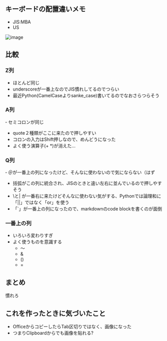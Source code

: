 ## キーボードの配置違いメモ
- JIS:MBA
- US

![image](https://qiita-image-store.s3.amazonaws.com/0/6982/0165b2d1-cfab-c3e6-aa4b-d24dc7e81267.png)

## 比較
### Z列
- ほとんど同じ
- underscoreが一番上なのでJIS慣れしてるのでつらい
- 最近Python(CamelCaseよりsanke_case)書いてるのでなおさらつらそう

### A列
‐ セミコロンが同じ
- quote２種類がここに来たので押しやすい
- コロンの入力はShift押しなので、めんどうになった
- よく使う演算子(+ *)が消えた…

### Q列
‐ ＠が一番上の列になったけど、そんなに使わないので気にならない（はず
- 括弧がこの列に統合され、JISのときと違い左右に並んでいるので押しやすそう
- \と| が一番右に来たけどそんなに使わない気がする、Pythonでは論理和に「||」ではなく「or」を使う
- 「`」が一番上の列になったので、markdownのcode blockを書くのが面倒

### 一番上の列
- いろいろ変わりすぎ
- よく使うものを意識する
    - 〜
    - &
    - ()
    - =

## まとめ
慣れろ

## これを作ったときに気づいたこと
- OfficeからコピーしたらTab区切りではなく、画像になった
- つまりClipboardからでも画像を貼れる?
